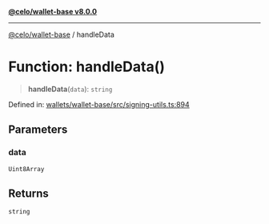 [**@celo/wallet-base v8.0.0**](../README.md)

***

[@celo/wallet-base](../README.md) / handleData

# Function: handleData()

> **handleData**(`data`): `string`

Defined in: [wallets/wallet-base/src/signing-utils.ts:894](https://github.com/celo-org/developer-tooling/blob/master/packages/sdk/wallets/wallet-base/src/signing-utils.ts#L894)

## Parameters

### data

`Uint8Array`

## Returns

`string`
